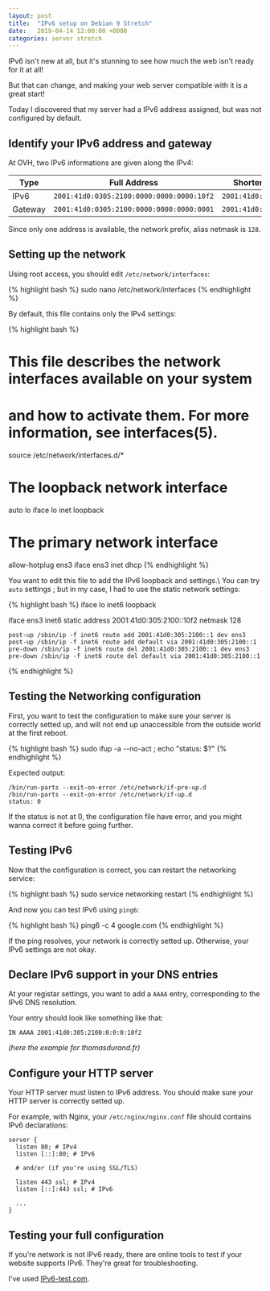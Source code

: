 ```yaml
---
layout: post
title:  "IPv6 setup on Debian 9 Stretch"
date:   2019-04-14 12:00:00 +0000
categories: server stretch
---
```


IPv6 isn't new at all, but it's stunning to see how much the web isn't ready for it at all!

But that can change, and making your web server compatible with it is a great start!

<!--more-->

Today I discovered that my server had a IPv6 address assigned, but was not configured by default.

## Identify your IPv6 address and gateway

At OVH, two IPv6 informations are given along the IPv4:

 Type   | Full Address                              | Shortened Address
--------|-------------------------------------------|---------------------------
IPv6    | `2001:41d0:0305:2100:0000:0000:0000:10f2` | `2001:41d0:305:2100::10f2`
Gateway | `2001:41d0:0305:2100:0000:0000:0000:0001` | `2001:41d0:305:2100::1`

Since only one address is available, the network prefix, alias netmask is `128`.

## Setting up the network

Using root access, you should edit `/etc/network/interfaces`:

{% highlight bash %}
sudo nano /etc/network/interfaces
{% endhighlight %}

By default, this file contains only the IPv4 settings:

{% highlight bash %}
# This file describes the network interfaces available on your system
# and how to activate them. For more information, see interfaces(5).

source /etc/network/interfaces.d/*

# The loopback network interface
auto lo
iface lo inet loopback

# The primary network interface
allow-hotplug ens3
iface ens3 inet dhcp
{% endhighlight %}

You want to edit this file to add the IPv6 loopback and settings.\\
You can try `auto` settings ; but in my case, I had to use the static network settings:

{% highlight bash %}
iface lo inet6 loopback

iface ens3 inet6 static
    address 2001:41d0:305:2100::10f2
    netmask 128

    post-up /sbin/ip -f inet6 route add 2001:41d0:305:2100::1 dev ens3
    post-up /sbin/ip -f inet6 route add default via 2001:41d0:305:2100::1
    pre-down /sbin/ip -f inet6 route del 2001:41d0:305:2100::1 dev ens3
    pre-down /sbin/ip -f inet6 route del default via 2001:41d0:305:2100::1
{% endhighlight %}

## Testing the Networking configuration

First, you want to test the configuration to make sure your server is correctly setted up, and will not end up unaccessible from the outside world at the first reboot.

{% highlight bash %}
sudo ifup -a --no-act ; echo "status: $?"
{% endhighlight %}

Expected output:
```
/bin/run-parts --exit-on-error /etc/network/if-pre-up.d
/bin/run-parts --exit-on-error /etc/network/if-up.d
status: 0
```

If the status is not at 0, the configuration file have error, and you might wanna correct it before going further.

## Testing IPv6

Now that the configuration is correct, you can restart the networking service:

{% highlight bash %}
sudo service networking restart
{% endhighlight %}

And now you can test IPv6 using `ping6`:

{% highlight bash %}
ping6 -c 4 google.com
{% endhighlight %}

If the ping resolves, your network is correctly setted up. Otherwise, your IPv6 settings are not okay.

## Declare IPv6 support in your DNS entries

At your registar settings, you want to add a `AAAA` entry, corresponding to the IPv6 DNS resolution.

Your entry should look like something like that:

```
IN AAAA 2001:41d0:305:2100:0:0:0:10f2
```
_(here the example for thomasdurand.fr)_

## Configure your HTTP server

Your HTTP server must listen to IPv6 address. You should make sure your HTTP server is correctly setted up.

For example, with Nginx, your `/etc/nginx/nginx.conf` file should contains IPv6 declarations:

```
server {
  listen 80; # IPv4
  listen [::]:80; # IPv6

  # and/or (if you're using SSL/TLS)

  listen 443 ssl; # IPv4
  listen [::]:443 ssl; # IPv6

  ...
}
```

## Testing your full configuration

If you're network is not IPv6 ready, there are online tools to test if your website supports IPv6. They're great for troubleshooting.

I've used [IPv6-test.com][ipv6-test].

[ipv6-test]: http://ipv6-test.com/validate.php
